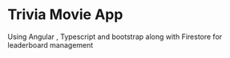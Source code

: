 # Trivia Movie App

Using Angular , Typescript and bootstrap
along with Firestore for leaderboard management

